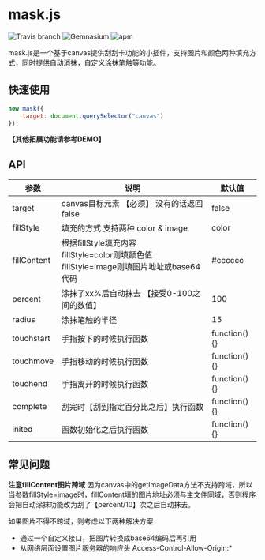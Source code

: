 # mask.js
![Travis branch](https://img.shields.io/travis/joyent/node/v0.6.svg) ![Gemnasium](https://img.shields.io/gemnasium/mathiasbynens/he.svg?style=flat) ![apm](https://img.shields.io/apm/l/vim-mode.svg?style=flat)

mask.js是一个基于canvas提供刮刮卡功能的小插件，支持图片和颜色两种填充方式，同时提供自动消抹，自定义涂抹笔触等功能。

## 快速使用
```javascript
new mask({
	target: document.querySelector("canvas")
});
```
**【其他拓展功能请参考DEMO】**


## API
参数|说明|默认值
---|---|---
target|canvas目标元素 【必须】 没有的话返回false|false
fillStyle|填充的方式 支持两种 color & image|color
fillContent|根据fillStyle填充内容<br>fillStyle=color则填颜色值<br>fillStyle=image则填图片地址或base64代码|\#cccccc
percent|涂抹了xx%后自动抹去 【接受0-100之间的数值】|100
radius|涂抹笔触的半径|15
touchstart|手指按下的时候执行函数|function(){}
touchmove|手指移动的时候执行函数|function(){}
touchend|手指离开的时候执行函数|function(){}
complete|刮完时【刮到指定百分比之后】执行函数|function(){}
inited|函数初始化之后执行函数|function(){}

## 常见问题
**注意fillContent图片跨域**
因为canvas中的getImageData方法不支持跨域，所以当参数fillStyle=image时，fillContent填的图片地址必须与主文件同域，否则程序会把自动涂抹功能改为刮了【percent/10】次之后自动抹去。

如果图片不得不跨域，则考虑以下两种解决方案
- 通过一个自定义接口，把图片转换成base64编码后再引用
- 从网络层面设置图片服务器的响应头 Access-Control-Allow-Origin:*